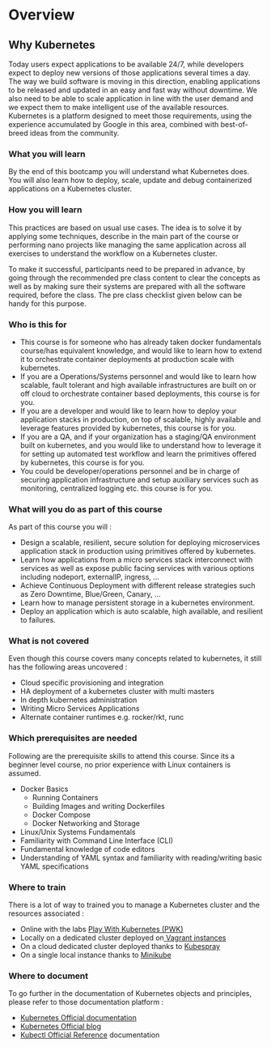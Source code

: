 # Overview

## Why Kubernetes

Today users expect applications to be available 24/7, while developers expect to deploy new versions of those applications several times a day. The way we build software is moving in this direction, enabling applications to be released and updated in an easy and fast way without downtime. We also need to be able to scale application in line with the user demand and we expect them to make intelligent use of the available resources. Kubernetes is a platform designed to meet those requirements, using the experience accumulated by Google in this area, combined with best-of-breed ideas from the community.

### What you will learn

By the end of this bootcamp you will understand what Kubernetes does. You will also learn how to deploy, scale, update and debug containerized applications on a Kubernetes cluster.

### How you will learn

This practices are based on usual use cases. The idea is to solve it by applying some techniques, describe in the main part of the course or performing nano projects like managing the same application across all exercises to understand the workflow on a Kubernetes cluster.

To make it successful, participants need to be prepared in advance, by going through the recommended pre class content to clear the concepts as well as by making sure their systems are prepared with all the software required, before the class. The pre class checklist given below can be handy for this purpose.

### Who is this for

* This course is for someone who has already taken docker fundamentals course/has equivalent knowledge, and would like to learn how to extend it to orchestrate container deployments at production scale with kubernetes.
* If you are a Operations/Systems personnel and would like to learn how scalable, fault tolerant and high available infrastructures are built on or off cloud to orchestrate container based deployments, this course is for you.
* If you are a developer and would like to learn how to deploy your application stacks in production, on top of scalable, highly available and leverage features provided by kubernetes, this course is for you.
* If you are a QA, and if your organization has a staging/QA environment built on kubernetes, and you would like to understand how to leverage it for setting up automated test workflow and learn the primitives offered by kubernetes, this course is for you.
* You could be developer/operations personnel and be in charge of securing application infrastructure and setup auxiliary services such as monitoring, centralized logging etc. this course is for you.

### What will you do as part of this course

As part of this course you will :

* Design a scalable, resilient, secure solution for deploying microservices application stack in production using primitives offered by kubernetes.
* Learn how applications from a micro services stack interconnect with services as well as expose public facing services with various options including nodeport, externalIP, ingress, ...
* Achieve Continuous Deployment with different release strategies such as Zero Downtime, Blue/Green, Canary, ...
* Learn how to manage persistent storage in a kubernetes environment.
* Deploy an application which is auto scalable, high available, and resilient to failures.

### What is not covered

Even though this course covers many concepts related to kubernetes, it still has the following areas uncovered :

* Cloud specific provisioning and integration
* HA deployment of a kubernetes cluster with multi masters
* In depth kubernetes administration
* Writing Micro Services Applications
* Alternate container runtimes e.g. rocker/rkt, runc

### Which prerequisites are needed

Following are the prerequisite skills to attend this course. Since its a beginner level course, no prior experience with Linux containers is assumed.

* Docker Basics
  * Running Containers
  * Building Images and writing Dockerfiles
  * Docker Compose
  * Docker Networking and Storage
* Linux/Unix Systems Fundamentals
* Familiarity with Command Line Interface \(CLI\)
* Fundamental knowledge of code editors
* Understanding of YAML syntax and familiarity with reading/writing basic YAML specifications

### Where to train

There is a lot of way to trained you to manage a Kubernetes cluster and the resources associated :

* Online with the labs [Play With Kubernetes \(PWK\)](https://labs.play-with-k8s.com/)
* Locally on a dedicated cluster deployed on[ Vagrant instances](https://github.com/wikitops/ansible_kubernetes)
* On a cloud dedicated cluster deployed thanks to [Kubespray](https://github.com/kubernetes-incubator/kubespray)
* On a single local instance thanks to [Minikube](https://github.com/kubernetes/minikube)

### Where to document

To go further in the documentation of Kubernetes objects and principles, please refer to those documentation platform :

* [Kubernetes Official documentation](https://kubernetes.io/docs/home/)
* [Kubernetes Official blog](https://kubernetes.io/blog/)
* [Kubectl Official Reference](https://kubernetes.io/docs/reference/generated/kubectl/kubectl-commands#delete) documentation



